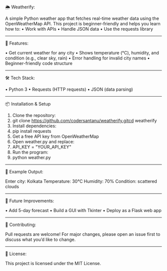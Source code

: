 🌦️ Weatherify:

A simple Python weather app that fetches real-time weather data using the OpenWeatherMap API. This project is beginner-friendly and helps you learn how to:
•	Work with APIs
•	Handle JSON data
•	Use the requests library
________________________________________
🚀 Features:

•	Get current weather for any city
•	Shows temperature (°C), humidity, and condition (e.g., clear sky, rain)
•	Error handling for invalid city names
•	Beginner-friendly code structure
________________________________________
🛠️ Tech Stack:

•	Python 3
•	Requests (HTTP requests)
•	JSON (data parsing)
________________________________________
📦 Installation & Setup
1.	Clone the repository:
2.	git clone https://github.com/codersantanu/weatherify.gitcd weatherify
3.	Install dependencies:
4.	pip install requests
5.	Get a free API key from OpenWeatherMap
6.	Open weather.py and replace:
7.	API_KEY = "YOUR_API_KEY"
8.	Run the program:
9.	python weather.py
________________________________________
📸 Example Output:

Enter city: Kolkata
Temperature: 30°C
Humidity: 70%
Condition: scattered clouds
________________________________________
🌱 Future Improvements:

•	Add 5-day forecast
•	Build a GUI with Tkinter
•	Deploy as a Flask web app
________________________________________
🤝 Contributing:

Pull requests are welcome! For major changes, please open an issue first to discuss what you’d like to change.
________________________________________
📜 License:

This project is licensed under the MIT License.

